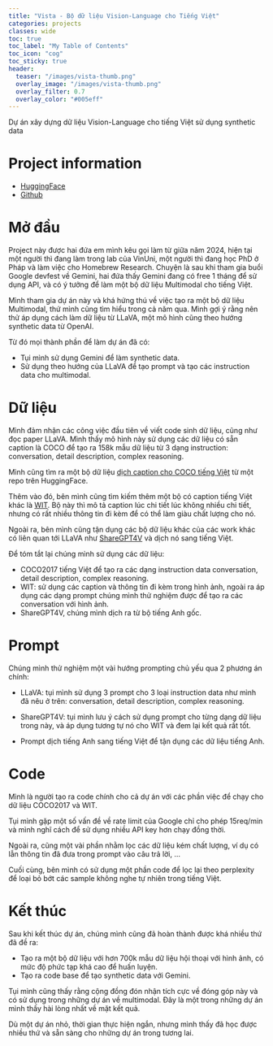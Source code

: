 ```yaml
---
title: "Vista - Bộ dữ liệu Vision-Language cho Tiếng Việt"
categories: projects
classes: wide
toc: true
toc_label: "My Table of Contents"
toc_icon: "cog"
toc_sticky: true
header:
  teaser: "/images/vista-thumb.png"
  overlay_image: "/images/vista-thumb.png"
  overlay_filter: 0.7
  overlay_color: "#005eff"
---
```


Dự án xây dựng dữ liệu Vision-Language cho tiếng Việt sử dụng synthetic data

# Project information

- [HuggingFace](https://huggingface.co/datasets/Vi-VLM/Vista)
- [Github](https://github.com/Oztobuzz/Vista/tree/main)

# Mở đầu

Project này được hai đứa em mình kêu gọi làm từ giữa năm 2024, hiện tại một người thì đang làm trong lab của VinUni, một người thì đang học PhD ở Pháp và làm việc cho Homebrew Research. Chuyện là sau khi tham gia buổi Google devfest về Gemini, hai đứa thấy Gemini đang có free 1 tháng để sử dụng API, và có ý tưởng để làm một bộ dữ liệu Multimodal cho tiếng Việt.

Mình tham gia dự án này và khá hứng thú về việc tạo ra một bộ dữ liệu Multimodal, thứ mình cũng tìm hiểu trong cả năm qua. Mình gợi ý rằng nên thử áp dụng cách làm dữ liệu từ LLaVA, một mô hình cũng theo hướng synthetic data từ OpenAI.

Từ đó mọi thành phần để làm dự án đã có:
- Tụi mình sử dụng Gemini để làm synthetic data.
- Sử dụng theo hướng của LLaVA để tạo prompt và tạo các instruction data cho multimodal.

# Dữ liệu

Mình đảm nhận các công việc đầu tiên về viết code sinh dữ liệu, cũng như đọc paper LLaVA. Mình thấy mô hình này sử dụng các dữ liệu có sẵn caption là COCO để tạo ra 158k mẫu dữ liệu từ 3 dạng instruction: conversation, detail description, complex reasoning.

Mình cũng tìm ra một bộ dữ liệu [dịch caption cho COCO tiếng Việt](https://huggingface.co/datasets/dinhanhx/coco-2017-vi) từ một repo trên HuggingFace.

Thêm vào đó, bên mình cũng tìm kiếm thêm một bộ có caption tiếng Việt khác là [WIT](https://huggingface.co/datasets/google/wit). Bộ này thì mô tả caption lúc chi tiết lúc không nhiều chi tiết, nhưng có rất nhiều thông tin đi kèm để có thể làm giàu chất lượng cho nó.

Ngoài ra, bên mình cũng tận dụng các bộ dữ liệu khác của các work khác có liên quan tới LLaVA như [ShareGPT4V](https://sharegpt4v.github.io/) và dịch nó sang tiếng Việt.

Để tóm tắt lại chúng mình sử dụng các dữ liệu:

- COCO2017 tiếng Việt để tạo ra các dạng instruction data conversation, detail description, complex reasoning.
- WIT: sử dụng các caption và thông tin đi kèm trong hình ảnh, ngoài ra áp dụng các dạng prompt chúng mình thử nghiệm được để tạo ra các conversation với hình ảnh.
- ShareGPT4V, chúng mình dịch ra từ bộ tiếng Anh gốc.

# Prompt

Chúng mình thử nghiệm một vài hướng prompting chủ yếu qua 2 phương án chính:

- LLaVA: tụi mình sử dụng 3 prompt cho 3 loại instruction data như mình đã nêu ở trên: conversation, detail description, complex reasoning.
- ShareGPT4V: tụi mình lưu ý cách sử dụng prompt cho từng dạng dữ liệu trong này, và áp dụng tương tự nó cho WIT và đem lại kết quả rất tốt.

- Prompt dịch tiếng Anh sang tiếng Việt để tận dụng các dữ liệu tiếng Anh.

# Code

Mình là người tạo ra code chính cho cả dự án với các phần việc để chạy cho dữ liệu COCO2017 và WIT.

Tụi mình gặp một số vấn đề về rate limit của Google chỉ cho phép 15req/min và mình nghĩ cách để sử dụng nhiều API key hơn chạy đồng thời.

Ngoài ra, cũng một vài phần nhằm lọc các dữ liệu kém chất lượng, ví dụ có lẫn thông tin đã đưa trong prompt vào câu trả lời, ...

Cuối cùng, bên mình có sử dụng một phần code để lọc lại theo perplexity để loại bỏ bớt các sample không nghe tự nhiên trong tiếng Việt.

# Kết thúc

Sau khi kết thúc dự án, chúng mình cũng đã hoàn thành được khá nhiều thứ đã đề ra:

- Tạo ra một bộ dữ liệu với hơn 700k mẫu dữ liệu hội thoại với hình ảnh, có mức độ phức tạp khá cao để huấn luyện.
- Tạo ra code base để tạo synthetic data với Gemini.

Tụi mình cũng thấy rằng cộng đồng đón nhận tích cực về đóng góp này và có sử dụng trong những dự án về multimodal. Đây là một trong những dự án mình thấy hài lòng nhất về mặt kết quả.

Dù một dự án nhỏ, thời gian thực hiện ngắn, nhưng mình thấy đã học được nhiều thứ và sẵn sàng cho những dự án trong tương lai.